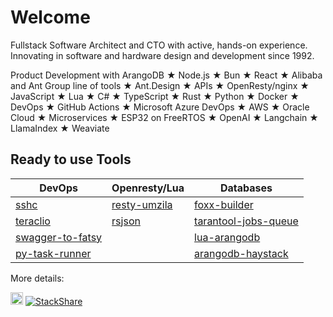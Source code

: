 # Welcome 

Fullstack Software Architect and CTO with active, hands-on experience. Innovating in software and hardware design and development since 1992.

Product Development with ArangoDB ★ Node.js ★ Bun ★ React ★ Alibaba and Ant Group line of tools ★ Ant.Design ★ APIs ★ OpenResty/nginx ★ JavaScript ★ Lua ★ C# ★ TypeScript ★ Rust ★ Python ★ Docker ★ DevOps ★ GitHub Actions ★ Microsoft Azure DevOps ★ AWS ★ Oracle Cloud ★ Microservices ★ ESP32 on FreeRTOS ★ OpenAI ★ Langchain ★ LlamaIndex ★ Weaviate

## Ready to use Tools

| DevOps                                                       | Openresty/Lua                                             | Databases                                                    |
| ------------------------------------------------------------ | --------------------------------------------------------- | ------------------------------------------------------------ |
| [sshc](https://github.com/skitsanos/sshc)                    | [resty-umzila](https://github.com/skitsanos/resty-umzila) | [foxx-builder](https://github.com/skitsanos/foxx-builder)    |
| [teraclio](https://github.com/skitsanos/teraclio)            | [rsjson](https://github.com/skitsanos/rsjson)             | [tarantool-jobs-queue](https://github.com/skitsanos/tarantool-jobs-queue) |
| [swagger-to-fatsy](https://github.com/skitsanos/swagger-to-fatsy) |                                                           | [lua-arangodb](https://github.com/skitsanos/lua-arangodb)    |
| [py-task-runner](https://github.com/skitsanos/py-task-runner/) | | [arangodb-haystack](https://github.com/skitsanos/arangodb-haystack) |

More details: 

[<img src="https://static-exp1.licdn.com/sc/h/90y3av2ns08iojcadywbxioqh" width="20">](https://www.linkedin.com/in/skitsanos/) [![StackShare](http://img.shields.io/badge/tech-stack-0690fa.svg?style=flat)](https://stackshare.io/skitsanos/stack)

